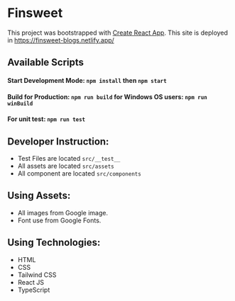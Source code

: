 # Finsweet

This project was bootstrapped with [Create React App](https://github.com/facebook/create-react-app).
This site is deployed in https://finsweet-blogs.netlify.app/

## Available Scripts

#### Start Development Mode: `npm install` then `npm start`
#### Build for Production: `npm run build` for Windows OS users: `npm run winBuild`
#### For unit test: `npm run test`

## Developer Instruction:
- Test Files are located `src/__test__`
- All assets are located `src/assets`
- All component are located `src/components`

## Using Assets:
- All images from Google image.
- Font use from Google Fonts.

## Using Technologies:
- HTML
- CSS
- Tailwind CSS
- React JS
- TypeScript

